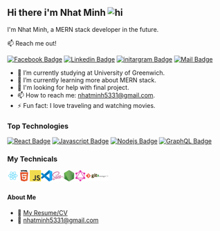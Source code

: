 ## Hi there i'm Nhat Minh <img src="https://user-images.githubusercontent.com/1303154/88677602-1635ba80-d120-11ea-84d8-d263ba5fc3c0.gif" width="28px" alt="hi">

I'm Nhat Minh, a MERN stack developer in the future. 

:mailbox: Reach me out!

[![Facebook Badge](https://img.shields.io/badge/-Nhat_Minh-0e76a8?style=flat&labelColor=0e76a8&logo=facebook&logoColor=white)](https://www.facebook.com/nhminh0412/) 
 [![Linkedin Badge](https://img.shields.io/badge/-BuiNhatMinh-0e76a8?style=flat&labelColor=0e76a8&logo=linkedin&logoColor=white)](https://www.linkedin.com/in/nhat-minh-bui-280541200/) 
 [![initargram Badge](https://img.shields.io/badge/-nhajt_minh-e84393?style=flat&labelColor=f8a5c2&logo=instagram&logoColor=white)](https://www.instagram.com/nhajt_minh/) 
 [![Mail Badge](https://img.shields.io/badge/-nhatminh5331-c0392b?style=flat&labelColor=c0392b&logo=gmail&logoColor=white)](mailto:https://www.facebook.com/nhminh0412/)

- 🔭 I’m currently studying at University of Greenwich.
- 🌱 I’m currently learning more about MERN stack.
- 🤔 I'm looking for help with final project.
- 📫 How to reach me: nhatminh5331@gmail.com.
- ⚡ Fun fact: I love traveling and watching movies.

### Top Technologies

[![React Badge](https://img.shields.io/badge/-React-61DBFB?style=for-the-badge&labelColor=black&logo=react&logoColor=61DBFB)](#) [![Javascript Badge](https://img.shields.io/badge/-Javascript-F0DB4F?style=for-the-badge&labelColor=black&logo=javascript&logoColor=F0DB4F)](#)  [![Nodejs Badge](https://img.shields.io/badge/-Nodejs-3C873A?style=for-the-badge&labelColor=black&logo=node.js&logoColor=3C873A)](#) [![GraphQL Badge](https://img.shields.io/badge/-GraphQl-e535ab?style=for-the-badge&labelColor=black&logo=node.js&logoColor=e535ab)](#)

### My Technicals

<img align="left" alt="React" width="26px" src="https://raw.githubusercontent.com/github/explore/80688e429a7d4ef2fca1e82350fe8e3517d3494d/topics/react/react.png" />

<img align="left" alt="HTML5" width="26px" src="https://raw.githubusercontent.com/github/explore/80688e429a7d4ef2fca1e82350fe8e3517d3494d/topics/html/html.png" />

<img align="left" alt="JavaScript" width="26px" src="https://raw.githubusercontent.com/github/explore/80688e429a7d4ef2fca1e82350fe8e3517d3494d/topics/javascript/javascript.png" />

<img align="left" alt="Visual Studio Code" width="26px" src="https://raw.githubusercontent.com/github/explore/80688e429a7d4ef2fca1e82350fe8e3517d3494d/topics/visual-studio-code/visual-studio-code.png" />

<img align="left" alt="Sass" width="26px" src="https://raw.githubusercontent.com/github/explore/80688e429a7d4ef2fca1e82350fe8e3517d3494d/topics/sass/sass.png" />

<img align="left" alt="Node.js" width="26px" src="https://raw.githubusercontent.com/github/explore/80688e429a7d4ef2fca1e82350fe8e3517d3494d/topics/nodejs/nodejs.png" />

<img align="left" alt="GraphQL" width="26px" src="https://raw.githubusercontent.com/github/explore/80688e429a7d4ef2fca1e82350fe8e3517d3494d/topics/graphql/graphql.png" />

<img align="left" alt="Git" width="26px" src="https://raw.githubusercontent.com/github/explore/80688e429a7d4ef2fca1e82350fe8e3517d3494d/topics/git/git.png" />

<img align="left" alt="MongoDB" width="26px" src="https://raw.githubusercontent.com/github/explore/80688e429a7d4ef2fca1e82350fe8e3517d3494d/topics/mongodb/mongodb.png" />

<br />
<br />

#### About Me
- :paperclip: [My Resume/CV]()
- :email: nhatminh5331@gmail.com





